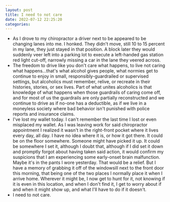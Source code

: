 ```yaml
---
layout: post
title: I need to not care
date: 2022-07-12 22:25:20
categories:
---
```


- As I drove to my chiropractor a driver next to be appeared to be changing lanes into me. I honked. They didn't move, still 10 to 15 percent in my lane, they just stayed in that position. A block later they would suddenly veer left into a parking lot to execute a left-handed gas station red light cut-off, narrowly missing a car in the lane they veered across.
- The freedom to drive like you don't care what happens, to live not caring what happens...that's what alcohol gives people, what normies get to continue to enjoy in small, responsibly-guardrailed or supervised settings, but alcoholics must remember, relive, or recreate in their histories, stories, or sex lives. Part of what unites alcoholics is that knowledge of what happens when those guardrails of caring come off, and for most of us the guardrails are only partially reconstructed and we continue to drive as if no-one has a deductible, as if we live in a moneyless society where bad behavior isn't punished with police reports and insurance claims.
- I've lost my wallet today. I can't remember the last time I lost or even misplaced my wallet. As I was leaving work for said chiropractor appointment I realized it wasn't in the right-front pocket where it lives every day, all day. I have no idea where it is, or how it got there. It could be on the floor somewhere. Someone might have picked it up. It could be somewhere I set it, although I doubt that, although if I did set it down and promptly forgot about having taken said action, it would confirm my suspicions that I am experiencing some early-onset brain malfunction. Maybe it's in the pants I wore yesterday. That would be a relief. But I have a memory of grabbing it off of the windowsill next to the front door this morning, that being one of the two places I normally place it when I arrive home. Wherever it might be, I now get to hunt for it, not knowing if it is even in this location, and when I don't find it, I get to worry about if and when it might show up, and what I'll have to do if it doesn't.
- I need to not care.

